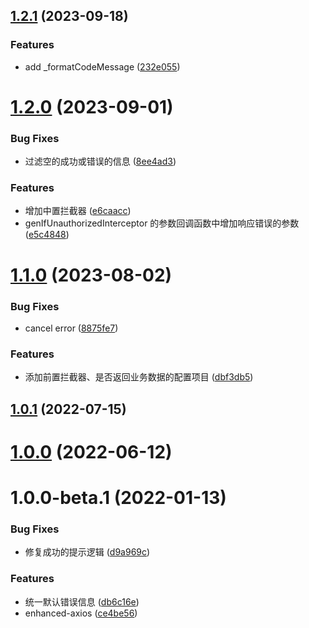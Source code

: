 ## [1.2.1](https://github.com/Thinker-ljn/enhanced-axios/compare/v1.2.0...v1.2.1) (2023-09-18)


### Features

* add _formatCodeMessage ([232e055](https://github.com/Thinker-ljn/enhanced-axios/commit/232e055da9a53c78f03f1ddb5eda0d8bb31a9f92))



# [1.2.0](https://github.com/Thinker-ljn/enhanced-axios/compare/v1.1.0...v1.2.0) (2023-09-01)


### Bug Fixes

* 过滤空的成功或错误的信息 ([8ee4ad3](https://github.com/Thinker-ljn/enhanced-axios/commit/8ee4ad357068fa3abba512ce0e0ee437bed9b40b))


### Features

* 增加中置拦截器 ([e6caacc](https://github.com/Thinker-ljn/enhanced-axios/commit/e6caacca2baf483f0b3f91d83f6e763a6f87b418))
* genIfUnauthorizedInterceptor 的参数回调函数中增加响应错误的参数 ([e5c4848](https://github.com/Thinker-ljn/enhanced-axios/commit/e5c48485c6058eb8b7297d02a0b512632a6a672c))



# [1.1.0](https://github.com/Thinker-ljn/enhanced-axios/compare/v1.0.0-beta.1...v1.1.0) (2023-08-02)


### Bug Fixes

* cancel error ([8875fe7](https://github.com/Thinker-ljn/enhanced-axios/commit/8875fe72bc33cc2e50ee4182588112c12e1af97b))


### Features

* 添加前置拦截器、是否返回业务数据的配置项目 ([dbf3db5](https://github.com/Thinker-ljn/enhanced-axios/commit/dbf3db50679beec68c18694c19cba9d702283def))



## [1.0.1](https://github.com/Thinker-ljn/enhanced-axios/compare/v1.0.0...v1.0.1) (2022-07-15)



# [1.0.0](https://github.com/Thinker-ljn/enhanced-axios/compare/v1.0.0-beta.1...v1.0.0) (2022-06-12)



# 1.0.0-beta.1 (2022-01-13)


### Bug Fixes

* 修复成功的提示逻辑 ([d9a969c](https://github.com/Thinker-ljn/enhanced-axios/commit/d9a969c0a896891f6cd6bd738e510c8e12d31dd6))


### Features

* 统一默认错误信息 ([db6c16e](https://github.com/Thinker-ljn/enhanced-axios/commit/db6c16ee6080da7e045edb2d37f241694816ec70))
* enhanced-axios ([ce4be56](https://github.com/Thinker-ljn/enhanced-axios/commit/ce4be560c859afb0cb9f7e9359fe2462c1dd57af))



